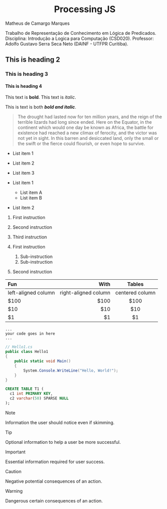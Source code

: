 # <center>Processing JS</center>

Matheus de Camargo Marques

Trabalho de Representação de Conhecimento em Lógica de Predicados. 
Disciplina: Introdução a Logica para Computação (CSD020).
Professor: Adolfo Gustavo Serra Seca Neto (DAINF - UTFPR Curitiba).


## This is heading 2
### This is heading 3
#### This is heading 4

This text is **bold**.
This text is *italic*.

This is text is both ***bold and italic***.
> The drought had lasted now for ten million years, and the reign of the terrible lizards had long since ended. Here on the Equator, in the continent which would one day be known as Africa, the battle for existence had reached a new climax of ferocity, and the victor was not yet in sight. In this barren and desiccated land, only the small or the swift or the fierce could flourish, or even hope to survive.
- List item 1
- List item 2
- List item 3

- List item 1
  - List item A
  - List item B
- List item 2

1. First instruction
1. Second instruction
1. Third instruction

1. First instruction
   1. Sub-instruction
   1. Sub-instruction
1. Second instruction

| Fun                  | With                 | Tables          |
| :------------------- | -------------------: |:---------------:|
| left-aligned column  | right-aligned column | centered column |
| $100                 | $100                 | $100            |
| $10                  | $10                  | $10             |
| $1                   | $1                   | $1              |

```alias
...
your code goes in here
...
```

```csharp
// Hello1.cs
public class Hello1
{
    public static void Main()
    {
        System.Console.WriteLine("Hello, World!");
    }
}
```
```sql
CREATE TABLE T1 (
  c1 int PRIMARY KEY,
  c2 varchar(50) SPARSE NULL
);
```


> [!NOTE]
> Information the user should notice even if skimming.

> [!TIP]
> Optional information to help a user be more successful.

> [!IMPORTANT]
> Essential information required for user success.

> [!CAUTION]
> Negative potential consequences of an action.

> [!WARNING]
> Dangerous certain consequences of an action.

